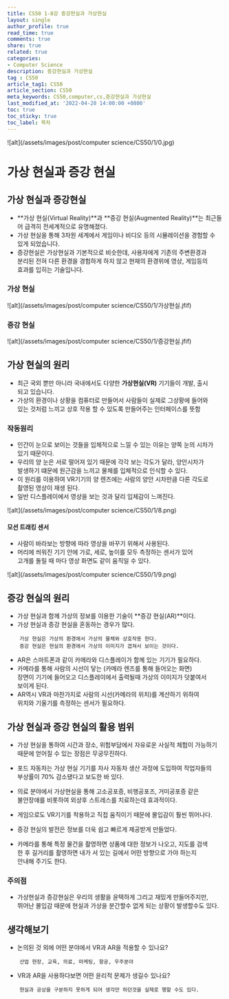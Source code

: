```yaml
---
title: CS50 1-8강 증강현실과 가상현실
layout: single
author_profile: true
read_time: true
comments: true
share: true
related: true
categories:
- Computer Science
description: 증강현실과 가상현실
tag : CS50
article_tag1: CS50
article_section: CS50
meta_keywords: CS50,computer,cs,증강현실과 가상현실
last_modified_at: '2022-04-20 14:00:00 +0800'
toc: true
toc_sticky: true
toc_label: 목차
---
```


![alt](/assets/images/post/computer science/CS50/1/0.jpg)

가상 현실과 증강 현실
====================

## 가상 현실과 증강현실

* **가상 현실(Virtual Reality)**과 **증강 현실(Augmented Reality)**는 최근들어 급격히 전세계적으로 유명해졌다.
* 가상 현실을 통해 3차원 세계에서 게임이나 비디오 등의 시뮬레이션을 경험할 수  
  있게 되었습니다.
* 증강현실은 가상현실과 기본적으로 비슷한데, 사용자에게 기존의 주변환경과   
  분리된 전혀 다른 환경을 경험하게 하지 않고 현재의 환경위에 영상, 게임등의  
  효과를 입히는 기술입니다.

### 가상 현실

![alt](/assets/images/post/computer science/CS50/1/가상현실.jfif)

### 증강 현실

![alt](/assets/images/post/computer science/CS50/1/증강현실.jfif)

## 가상 현실의 원리

* 최근 국외 뿐만 아니라 국내에서도 다양한 **가상현실(VR)** 기기들이 개발, 출시  
  되고 있습니다.
* 가상의 환경이나 상황을 컴퓨터로 만들어서 사람들이 실제로 그상황에 들어와  
  있는 것처럼 느끼고 상호 작용 할 수 있도록 만들어주는 인터페이스를 뜻함

### 작동원리

* 인간이 눈으로 보이는 것들을 입체적으로 느낄 수 있는 이유는 양쪽 눈의 시차가  
  있기 때문이다. 
* 우리의 양 눈은 서로 떨어져 있기 때문에 각각 보는 각도가 달라, 양안시차가  
  발생하기 떄문에 원근감을 느끼고 물체를 입체적으로 인식할 수 있다.
* 이 원리를 이용하여 VR기기의 양 렌즈에는 사람의 양안 시차만큼 다른 각도로  
  촬영된 영상이 재생 된다.
* 일반 디스플레이에서 영상을 보는 것과 달리 입체감이 느껴진다.

![alt](/assets/images/post/computer science/CS50/1/8.png)

#### 모션 트래킹 센서

* 사람이 바라보는 방향에 따라 영상을 바꾸기 위해서 사용된다.
* 머리에 씌워진 기기 안에 가로, 세로, 높이를 모두 측정하는 센서가 있어   
  고개를 돌릴 때 마다 영상 화면도 같이 움직일 수 있다.

![alt](/assets/images/post/computer science/CS50/1/9.png)


## 증강 현실의 원리

* 가상 현실과 함께 가상의 정보를 이용한 기술이 **증강 현실(AR)**이다.
* 가상 현실과 증강 현실을 혼동하는 경우가 많다.

```
    가상 현실은 가상의 환경에서 가상의 물체와 상호작용 한다.
    증강 현실은 현실의 환경에서 가상의 이미지가 겹쳐서 보이는 것이다.
```

* AR은 스마트폰과 같이 카메라와 디스플레이가 함께 있는 기기가 필요하다.
* 카메라를 통해 사람의 시선이 닿는 (카메라 렌즈를 통해 들어오는 화면)  
  장면이 기기에 들어오고 디스플레이에서 출력될때 가상의 이미지가 덧붙여서  
  보이게 된다.
* AR역시 VR과 마찬가지로 사람의 시선(카메라의 위치)를 계산하기 위하여  
  위치와 기울기를 측정하는 센서가 필요하다.

## 가상 현실과 증강 현실의 활용 범위

* 가상 현실을 통하여 시간과 장소, 위험부담에서 자유로운 사실적 체험이 가능하기  
  때문에 얻어질 수 있는 장점은 무궁무진하다.
* 포드 자동차는 가상 현실 기기를 자사 자동차 생산 과정에 도입하여 작업자들의  
  부상률이 70% 감소됐다고 보도한 바 있다.
* 의료 분야에서 가상현실을 통해 고소공포증, 비행공포즈, 거미공포증 같은  
  불안장애를 비롯하여 외상후 스트레스를 치료하는데 효과적이다.
* 게임으로도 VR기기를 착용하고 직접 움직이기 때문에 몰입감이 훨씬 뛰어나다.

* 증강 현실의 발전은 정보를 더욱 쉽고 빠르게 제공받게 만들었다.
* 카메라를 통해 특정 물건을 촬영하면 상품에 대한 정보가 나오고, 지도를 검색  
  한 후 길거리를 촬영하면 내가 서 있는 길에서 어떤 방향으로 가야 하는지  
  안내해 주기도 한다.

### 주의점

* 가상현실과 증강현실은 우리의 생활을 윤택하게 그리고 재밌게 만들어주지만,  
  뛰어난 몰입감 때문에 현실과 가상을 분간할수 없게 되는 상황이 발생할수도 있다.

## 생각해보기

* 논의된 것 외에 어떤 분야에서 VR과 AR을 적용할 수 있나요?

```
    산업 현장, 교육, 의료, 마케팅, 항공, 우주분야
```

* VR과 AR을 사용하다보면 어떤 윤리적 문제가 생길수 있나요?

```
    현실과 공상을 구분하지 못하게 되어 생각만 하던것을 실제로 행할 수도 있다.
```
